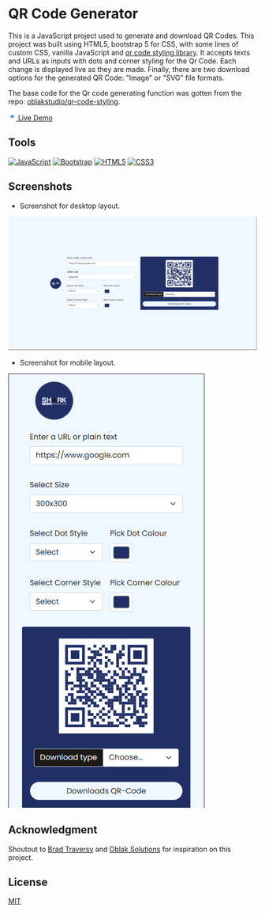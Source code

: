 # QR Code Generator

This is a JavaScript project used to generate and download QR Codes. This project was built using HTML5, bootstrap 5 for CSS, with some lines of custom CSS, vanilla JavaScript and [qr code styling library][def]. It accepts texts and URLs as inputs with dots and corner styling for the Qr Code. Each change is displayed live as they are made. Finally, there are two download options for the generated QR Code: "Image" or "SVG" file formats.

The base code for the Qr code generating function was gotten from the repo: [oblakstudio/qr-code-styling][def2].

[<img src="img/visibility.png" width="16" height="16" alt="QR Code Generator" /> Live Demo][def8]

## Tools

<a href="https://developer.mozilla.org/en-US/docs/Web/JavaScript" target="_blank" rel="noreferrer"><img src="https://raw.githubusercontent.com/danielcranney/readme-generator/main/public/icons/skills/javascript-colored.svg" width="36" height="36" alt="JavaScript" /></a>
<a href="https://getbootstrap.com/" target="_blank" rel="noreferrer"><img src="https://raw.githubusercontent.com/danielcranney/readme-generator/main/public/icons/skills/bootstrap-colored.svg" width="36" height="36" alt="Bootstrap" /></a>
<a href="https://developer.mozilla.org/en-US/docs/Glossary/HTML5" target="_blank" rel="noreferrer"><img src="https://raw.githubusercontent.com/danielcranney/readme-generator/main/public/icons/skills/html5-colored.svg" width="36" height="36" alt="HTML5" /></a>
<a href="https://www.w3.org/TR/CSS/#css" target="_blank" rel="noreferrer"><img src="https://raw.githubusercontent.com/danielcranney/readme-generator/main/public/icons/skills/css3-colored.svg" width="36" height="36" alt="CSS3" /></a>

## Screenshots

- Screenshot for desktop layout.

![Desktop layout][def6]

- Screenshot for mobile layout.

![Desktop layout][def7]

## Acknowledgment

Shoutout to [Brad Traversy][def3] and [Oblak Solutions][def4] for inspiration on this project.

## License

[MIT][def5]

[def]: https://reactjsexample.com/javascript-library-for-generating-qr-codes-with-a-logo-and-styling/
[def2]: https://github.com/oblakstudio/qr-code-styling?ref=reactjsexample.com
[def3]: https://github.com/bradtraversy
[def4]: https://github.com/oblakstudio
[def5]: https://choosealicense.com/licenses/mit/
[def6]: /img/QR-Code-Generator-site-DESKTOP.png
[def7]: /img/QR-Code-Generator-site-MOBILE.png
[def8]: https://stevemarcel.github.io/QR-Code-Generator/
[button icon]: https://img.shields.io/badge/Installation-EF2D5E?style=for-the-badge&logoColor=white&logo=DocuSign
